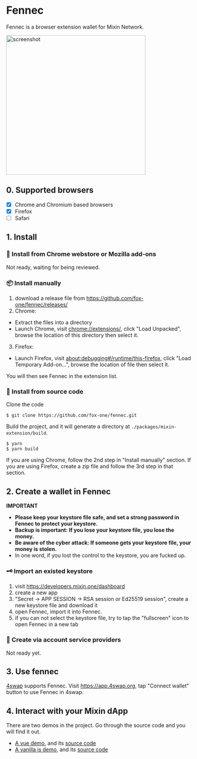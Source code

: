 # Fennec

Fennec is a browser extension wallet for Mixin Network.

<img width="374" alt="screenshot" src="https://user-images.githubusercontent.com/67439/114180680-7b160580-997b-11eb-9639-91eb0cf79611.png">


## 0. Supported browsers

- [x] Chrome and Chromium based browsers
- [x] Firefox
- [ ] Safari

## 1. Install

### 🛒 Install from Chrome webstore or Mozilla add-ons

Not ready, waiting for being reviewed.

### 📦 Install manually

1. download a release file from https://github.com/fox-one/fennec/releases/
2. Chrome:
  - Extract the files into a directory
  - Launch Chrome, visit [chrome://extensions/](chrome://extensions/), click "Load Unpacked", browse the location of this directory then select it.
3. Firefox:
  - Launch Firefox, visit [about:debugging#/runtime/this-firefox](about:debugging#/runtime/this-firefox), click "Load Temporary Add-on...", browse the location of file then select it.

You will then see Fennec in the extension list.

### 🔧 Install from source code

Clone the code

```
$ git clone https://github.com/fox-one/fennec.git
```

Build the project, and it will generate a directory at `./packages/mixin-extension/build`.

```
$ yarn
$ yarn build
```

If you are using Chrome, follow the 2nd step in "Install manually" section. If you are using Firefox, create a zip file and follow the 3rd step in that section.

## 2. Create a wallet in Fennec

**IMPORTANT**

- **Please keep your keystore file safe, and set a strong password in Fennec to protect your keystore.**
- **Backup is important: If you lose your keystore file, you lose the money.**
- **Be aware of the cyber attack: If someone gets your keystore file, your money is stolen.**
- In one word, if you lost the control to the keystore, you are fucked up.

### 🗝 Import an existed keystore

1. visit https://developers.mixin.one/dashboard
2. create a new app
3. "Secret -> APP SESSION -> RSA session or Ed25519 session", create a new keystore file and download it
4. open Fennec, import it into Fennec.
5. if you can not select the keystore file, try to tap the "fullscreen" icon to open Fennec in a new tab

### 🔑 Create via account service providers

Not ready yet.

## 3. Use fennec

[4swap](https://4swap.org) supports Fennec. Visit https://app.4swap.org, tap "Connect wallet" button to use Fennec in 4swap.


## 4. Interact with your Mixin dApp

There are two demos in the project. Go through the source code and you will find it out.

- [A vue demo](http://fox-one.github.io/fennec), and its [source code](https://github.com/fox-one/fennec/tree/main/packages/mixin-extension-demo)
- [A vanilla js demo](https://fox-one.github.io/fennec/javascript), and its [source code](https://github.com/fox-one/fennec/tree/main/packages/vanilla-javascript-demo)
